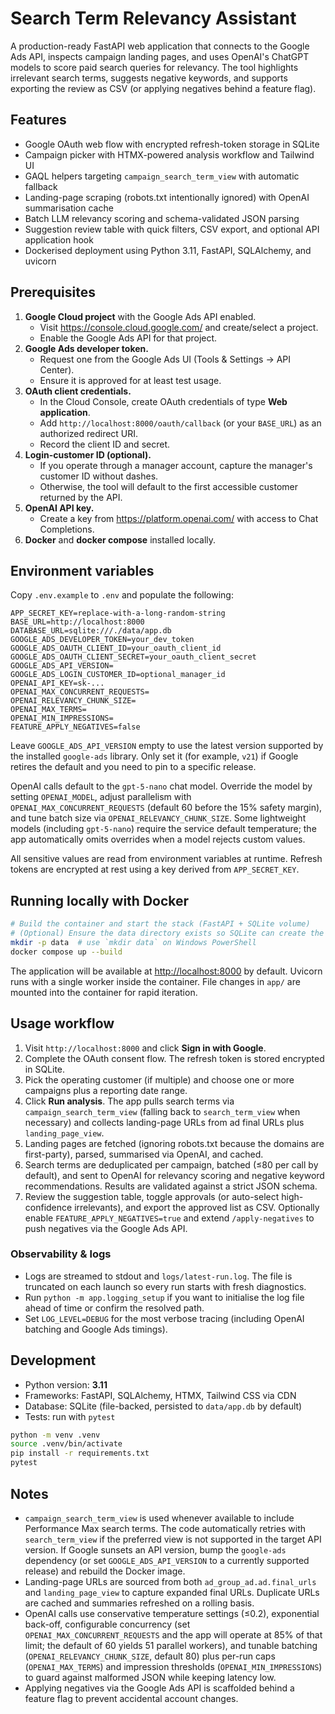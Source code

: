 # Search Term Relevancy Assistant

A production-ready FastAPI web application that connects to the Google Ads API, inspects campaign landing
pages, and uses OpenAI's ChatGPT models to score paid search queries for relevancy. The tool highlights
irrelevant search terms, suggests negative keywords, and supports exporting the review as CSV (or applying
negatives behind a feature flag).

## Features

- Google OAuth web flow with encrypted refresh-token storage in SQLite
- Campaign picker with HTMX-powered analysis workflow and Tailwind UI
- GAQL helpers targeting `campaign_search_term_view` with automatic fallback
- Landing-page scraping (robots.txt intentionally ignored) with OpenAI summarisation cache
- Batch LLM relevancy scoring and schema-validated JSON parsing
- Suggestion review table with quick filters, CSV export, and optional API application hook
- Dockerised deployment using Python 3.11, FastAPI, SQLAlchemy, and uvicorn

## Prerequisites

1. **Google Cloud project** with the Google Ads API enabled.
   - Visit <https://console.cloud.google.com/> and create/select a project.
   - Enable the Google Ads API for that project.
2. **Google Ads developer token.**
   - Request one from the Google Ads UI (Tools & Settings → API Center).
   - Ensure it is approved for at least test usage.
3. **OAuth client credentials.**
   - In the Cloud Console, create OAuth credentials of type **Web application**.
   - Add `http://localhost:8000/oauth/callback` (or your `BASE_URL`) as an authorized redirect URI.
   - Record the client ID and secret.
4. **Login-customer ID (optional).**
   - If you operate through a manager account, capture the manager's customer ID without dashes.
   - Otherwise, the tool will default to the first accessible customer returned by the API.
5. **OpenAI API key.**
   - Create a key from <https://platform.openai.com/> with access to Chat Completions.
6. **Docker** and **docker compose** installed locally.

## Environment variables

Copy `.env.example` to `.env` and populate the following:

```env
APP_SECRET_KEY=replace-with-a-long-random-string
BASE_URL=http://localhost:8000
DATABASE_URL=sqlite:///./data/app.db
GOOGLE_ADS_DEVELOPER_TOKEN=your_dev_token
GOOGLE_ADS_OAUTH_CLIENT_ID=your_oauth_client_id
GOOGLE_ADS_OAUTH_CLIENT_SECRET=your_oauth_client_secret
GOOGLE_ADS_API_VERSION=
GOOGLE_ADS_LOGIN_CUSTOMER_ID=optional_manager_id
OPENAI_API_KEY=sk-...
OPENAI_MAX_CONCURRENT_REQUESTS=
OPENAI_RELEVANCY_CHUNK_SIZE=
OPENAI_MAX_TERMS=
OPENAI_MIN_IMPRESSIONS=
FEATURE_APPLY_NEGATIVES=false
```

Leave `GOOGLE_ADS_API_VERSION` empty to use the latest version supported by the installed `google-ads` library.
Only set it (for example, `v21`) if Google retires the default and you need to pin to a specific release.

OpenAI calls default to the `gpt-5-nano` chat model. Override the model by setting `OPENAI_MODEL`, adjust
parallelism with `OPENAI_MAX_CONCURRENT_REQUESTS` (default 60 before the 15% safety margin), and tune batch
size via `OPENAI_RELEVANCY_CHUNK_SIZE`. Some lightweight models (including `gpt-5-nano`) require the service
default temperature; the app automatically omits overrides when a model rejects custom values.

All sensitive values are read from environment variables at runtime. Refresh tokens are encrypted at rest
using a key derived from `APP_SECRET_KEY`.

## Running locally with Docker

```bash
# Build the container and start the stack (FastAPI + SQLite volume)
# (Optional) Ensure the data directory exists so SQLite can create the database file
mkdir -p data  # use `mkdir data` on Windows PowerShell
docker compose up --build
```

The application will be available at <http://localhost:8000> by default. Uvicorn runs with a single worker
inside the container. File changes in `app/` are mounted into the container for rapid iteration.

## Usage workflow

1. Visit `http://localhost:8000` and click **Sign in with Google**.
2. Complete the OAuth consent flow. The refresh token is stored encrypted in SQLite.
3. Pick the operating customer (if multiple) and choose one or more campaigns plus a reporting date range.
4. Click **Run analysis**. The app pulls search terms via `campaign_search_term_view` (falling back to
   `search_term_view` when necessary) and collects landing-page URLs from ad final URLs plus
   `landing_page_view`.
5. Landing pages are fetched (ignoring robots.txt because the domains are first-party), parsed, summarised via OpenAI, and cached.
6. Search terms are deduplicated per campaign, batched (≤80 per call by default), and sent to OpenAI for relevancy scoring and negative keyword
   recommendations. Results are validated against a strict JSON schema.
7. Review the suggestion table, toggle approvals (or auto-select high-confidence irrelevants), and export the
   approved list as CSV. Optionally enable `FEATURE_APPLY_NEGATIVES=true` and extend `/apply-negatives` to
   push negatives via the Google Ads API.

### Observability & logs

- Logs are streamed to stdout and `logs/latest-run.log`. The file is truncated on each launch so every run starts with fresh diagnostics.
- Run `python -m app.logging_setup` if you want to initialise the log file ahead of time or confirm the resolved path.
- Set `LOG_LEVEL=DEBUG` for the most verbose tracing (including OpenAI batching and Google Ads timings).

## Development

- Python version: **3.11**
- Frameworks: FastAPI, SQLAlchemy, HTMX, Tailwind CSS via CDN
- Database: SQLite (file-backed, persisted to `data/app.db` by default)
- Tests: run with `pytest`

```bash
python -m venv .venv
source .venv/bin/activate
pip install -r requirements.txt
pytest
```

## Notes

- `campaign_search_term_view` is used whenever available to include Performance Max search terms. The code
  automatically retries with `search_term_view` if the preferred view is not supported in the target API
  version. If Google sunsets an API version, bump the `google-ads` dependency (or set `GOOGLE_ADS_API_VERSION`
  to a currently supported release) and rebuild the Docker image.
- Landing-page URLs are sourced from both `ad_group_ad.ad.final_urls` and `landing_page_view` to capture
  expanded final URLs. Duplicate URLs are cached and summaries refreshed on a rolling basis.
- OpenAI calls use conservative temperature settings (≤0.2), exponential back-off, configurable
  concurrency (set `OPENAI_MAX_CONCURRENT_REQUESTS` and the app will operate at 85% of that limit; the
  default of 60 yields 51 parallel workers), and tunable batching (`OPENAI_RELEVANCY_CHUNK_SIZE`, default 80)
  plus per-run caps (`OPENAI_MAX_TERMS`) and impression thresholds (`OPENAI_MIN_IMPRESSIONS`) to guard against
  malformed JSON while keeping latency low.
- Applying negatives via the Google Ads API is scaffolded behind a feature flag to prevent accidental account
  changes.
